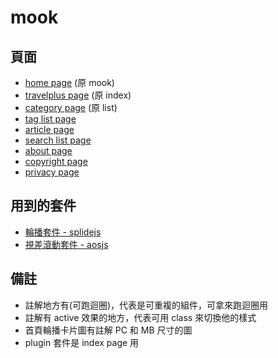 # mook

## 頁面
- [home page](https://for-demo.github.io/mook/) (原 mook)
- [travelplus page](https://for-demo.github.io/mook/travelplus) (原 index)
- [category page](https://for-demo.github.io/mook/category) (原 list)
- [tag list page](https://for-demo.github.io/mook/tagList)
- [article page](https://for-demo.github.io/mook/article)
- [search list page](https://for-demo.github.io/mook/searchList)
- [about page](https://for-demo.github.io/mook/about)
- [copyright page](https://for-demo.github.io/mook/copyright)
- [privacy page](https://for-demo.github.io/mook/privacy)

## 用到的套件
- [輪播套件 - splidejs](https://splidejs.com/)
- [視差滾動套件 - aosjs](https://michalsnik.github.io/aos/)

## 備註
- 註解地方有(可跑迴圈)，代表是可重複的組件，可拿來跑迴圈用
- 註解有 active 效果的地方，代表可用 class 來切換他的樣式
- 首頁輪播卡片圖有註解 PC 和 MB 尺寸的圖
- plugin 套件是 index page 用
